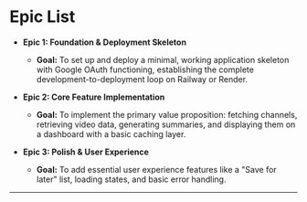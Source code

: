 # **Epic List**

*   **Epic 1: Foundation & Deployment Skeleton**
    *   **Goal:** To set up and deploy a minimal, working application skeleton with Google OAuth functioning, establishing the complete development-to-deployment loop on Railway or Render.

*   **Epic 2: Core Feature Implementation**
    *   **Goal:** To implement the primary value proposition: fetching channels, retrieving video data, generating summaries, and displaying them on a dashboard with a basic caching layer.

*   **Epic 3: Polish & User Experience**
    *   **Goal:** To add essential user experience features like a "Save for later" list, loading states, and basic error handling.

---

